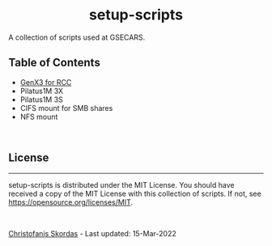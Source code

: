 <h1 align="center">setup-scripts</h1>

A collection of scripts used at GSECARS.

## Table of Contents
- [GenX3 for RCC](https://github.com/GSECARS/setup-scripts/blob/main/genx3/genx.md)
- Pilatus1M 3X
- Pilatus1M 3S
- CIFS mount for SMB shares
- NFS mount

<br />

## License

---

setup-scripts is distributed under the MIT License. You should have received 
a copy of the MIT License with this collection of scripts.  If not, see 
<https://opensource.org/licenses/MIT>.

<br />

[Christofanis Skordas](mailto:skordasc@uchicago.edu) - Last updated: 15-Mar-2022 
